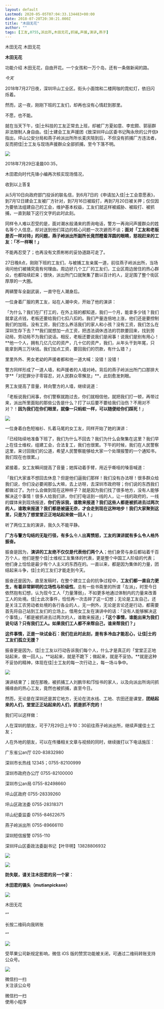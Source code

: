 ```yaml
---
layout: default
Lastmod: 2020-05-05T07:04:33.134483+00:00
date: 2018-07-28T20:30:21.000Z
title: "木田无花"
author: ""
tags: [工友,0755,派出所,木田无花,抓捕,声援,演讲,燕子]
---
```


木田无花 木田无花

**木田无花** 

功能介绍 木田无花，自由开花。一个女孩和一万个岛，还有一条做新闻的路。

_今天_

2018年7月27日夜，深圳坪山工业区。街头小面馆和二楼网咖的霓虹灯，依旧闪烁着。  

然而，这一夜，刚刚下班的工友们，却再也没有心情赶到那里。

不愿，也不能。

就在当天下午，佳|士科技的工友正常去上班，却被厂方夏如意、李宏颇、郭丽群非法限制人身自由。佳|士建会工友声援团《致深圳坪山区委书记陶永欣的公开信》指出，坪山公安分局和燕子岭派出所所长麦庆陪到后，不但没有抓捕厂方违法者，反而把佳|士工友与现场声援群众全部抓捕，至今下落不明。

[![](https://images.weserv.nl/?url=https%3A//archive.vn/zEFcl/3b710af400b039802166b929b98921e407933c46)](https://images.weserv.nl/?url=https%3A//archive.vn/zEFcl/3b710af400b039802166b929b98921e407933c46)

2018年7月29日凌晨00:35，

木田君向时代先锋小编再次核实现场情况，

收到以上答复

从5月10日向政府部门投诉的联名信，到6月7日的《申请加入佳|士工会意愿表》，到7月12日建会工友被厂方针对，到7月16日被殴打，再到7月20日被关押；仅仅因为要依法组建自己的工会，维护基本权益，工友们就这样被威胁、被殴打、被抓捕，一直到敲下这行文字的此时此刻。

同样令人难以忍受的是，面对潮水般涌来的质询电话，警方一再询问声援群众的姓名等个人信息，却对送到他们耳边的核心问题一次次避而不谈；**面对「工友和老板是否一样对待」的问题，燕子岭派出所副所长竟然瞪着浑圆的眼睛，怒视赶来的工友：「不一样啊！」**

不能再忍受了；也再没有文质彬彬的妥协道路可走了。

27日晚8点，刚刚下班的工友们，与被捕工友亲属一道，前往燕子岭派出所，当场询问他们被捕究竟有何理由。周边好几个工厂的工友们，工业区周边居住的热心群众，也都陆续赶来；很快，派出所门口就聚集了数以百计的人，足足围了整个街区厚厚的一大圈。

两辆警车全副武装，一直守在人潮身后。

一位身着厂服的男工友，站在人潮中央，开始了他的演讲：

「为什么？我们在厂打工的，在外上班的都知道，我们一个月，能拿多少钱？我们就拿这点钱，老板还要给我们七扣八扣的。我们产量连倍地上涨，他们还是要控制我们的加班。没有工资，我们怎么养活我们的家人和小孩？没有工资，我们怎么在深圳生存下去？**我们就想加一点工资，把违法调休违法的罚款要回来，找到劳动局，劳动局不为我们说话。相反，老板还要说我们是闹事！说我们是别有用心！**他一个人，拥有几亿几亿的资产，几十亿的资产，我们，从年头干到年尾，只能拿到两三万块钱。我们加点工资，要回我们的罚款，有什么错？」

里里外外、男女老幼的声援者都和他一道大喊：没错！没错！

警方同样形成了一道人墙，和声援者的人墙对峙。背后的燕子岭派出所门口那排大字**「对犯罪分子零容忍，对人民群众零懈怠」**，此刻愈发刺眼。

男工友提高了音量，转向警方的人墙，继续说道：

「老板说我们闹事，你们警察就跑过去，你们就相信他，就把我们打一顿，再带过来，派出所里面贴的那些公告是什么？打了以后要不要给我们治伤？不用对不对？！**因为我们在你们眼里，就像一只蚂蚁一样，可以随便给你们踩死！**」

[![](https://images.weserv.nl/?url=https%3A//archive.vn/zEFcl/0660c7730e72431808b81b4927993d99a7c89072)](https://images.weserv.nl/?url=https%3A//archive.vn/zEFcl/0660c7730e72431808b81b4927993d99a7c89072)

一位身着白色短袖衫、扎着马尾的女工友，同样开始了她的演讲：

「已经陆续地准备下班了，我们为什么不回去？我们为什么会聚集在这里？我们早上在佳士维权，组建工会，合法复工，我们也很累。下午的时候，我们在人民警察这里，来讨回我们的公道，希望人民警察能够给大家一个处理报警的一个通知书，我们现在也很累。」

紧接着，女工友瞬间提高了音量；她挥动着手臂，用近乎嘶哑的嗓音喊道：

「我们大家谁不想回去休息？但是他们逼我们那样！我们没有办法呀！很多群众给我们说，你们没必要闹那么大嘛，去上访呀，去深圳市政府呀；你们说的东西我们都做过了。为什么会做到现在这种样子？就是因为我们找了很多地方，没有人能够解决这个事情！很多人给我们讲，你们打电话到一线的人，让一线的政府的，一线的媒体来到现场报道，**你们告诉我，谁敢来报道？我们这些人都是被抓进去过两次的人，谁敢来报道？我们都是被逼无奈，才会走到现在这种地步！我们大家聚到这里，只是为了想堂堂正正地站起来做一回人！**」

听了两位工友的演讲，我久久不能平静。

**厂方与警方勾结的无耻行径，有多么**令人**出离愤怒，工友的演讲就有多么令人格外振奋。**

振奋是因为，**演讲的工友绝不仅仅是代表他们两个人**；他们身旁与身后都站着千百万个人，他们是整个佳|士维权工友集体的代表，更是整个中国工人阶级的代表；他们身上恰恰是最少有个人主义的东西在的。一直以来，都是因为集体的力量，团结起来斗争，佳|士的工友们才能走到今天。

振奋还是因为，直至发稿时，在整个建立工会的抗争过程中，**工友们都一直自力更生，有着非常鲜明的立场性与阶级性**。总有一些书斋里的所谓「左派」，时至今日依然抱有幻想，认为现今工人「力量薄弱」，不如更多地通过体制内的力量来改善工人的处境。佳|士此次事件，恰恰再一次击碎了这一幻想；无论是工友自己，还是关注工农劳动者处境的各行各业的人，无一例外，无论是言论还是行动，都需要首先将自己站到工友们的立场上。借用女工友在演讲中的话：「没有人能够解决这个事情」，「都是被抓进去过两次的人，谁敢来报道」；**「这个事情，谁能出来为我们说句话？只有我们工人。如果我们工人都不来帮自己，谁来帮我们？」**

**这件事情，正是一块试金石：我们在此时此刻，是有多冷血才能忍心，让佳|士的工友们孤立无援？**

振奋更是因为，佳|士工友以行动告诉我们每个人，什么才是真正的「堂堂正正地站起来，做一回人」。**站起来，就是不跪下；做起来，就是不妥协。**就是这种不妥协的精神，体现在佳|士工友的每一次行动上，每一场斗争中。

[![](https://images.weserv.nl/?url=https%3A//archive.vn/zEFcl/f1de3defc862ff3d7281ea25d688276e9f078466)](https://images.weserv.nl/?url=https%3A//archive.vn/zEFcl/f1de3defc862ff3d7281ea25d688276e9f078466)

演讲结束了；就在那晚，被抓捕工人刘鹏华和邝恒书的家人，以及向派出所询问抓捕缘由的热心工友，竟然也被抓捕，直至今日。

然而，无论是在深圳还是其它地方，无论在流水线、工地、农田还是课堂，**团结起来的人们，堂堂正正站起来的人们，抓是抓不完的！**

我们可以这样做：

人在深圳的朋友，可于7月29日上午10：30前往燕子岭派出所，继续声援佳士工友；

人在外地的朋友，可以在传播相关文章与视频的同时，继续拨打以下电话施压：

广东省公an厅 020-83832980

深圳市长热线 12345；0755-82100999

深圳市政府办公厅 0755-82100000

深圳市公an局 0755-82498660

坪山区政府 0755-28339260

坪山区政法委 0755-28318371

坪山纪委监委 0755-84622675

燕子岭派出所 0755-89666110

深圳短信报警 0755-110

深圳坪山区委政法委副书记【叶华明】13828806932

[![](https://images.weserv.nl/?url=https%3A//archive.vn/zEFcl/90be1501117793495d3d37eeaa768bc3235674cd)](https://images.weserv.nl/?url=https%3A//archive.vn/zEFcl/90be1501117793495d3d37eeaa768bc3235674cd)

![](https://images.weserv.nl/?url=https%3A//archive.vn/zEFcl/12cbca6d06519e086489972d07a985802a0d7b2d)

**防失联，请关注木田君的另一个家：**

**木田君的镐头（mutianpickaxe）**

[![](https://images.weserv.nl/?url=https%3A//archive.vn/zEFcl/d153de9c6cd38ca3142746d9bd4105b555645753)](https://images.weserv.nl/?url=https%3A//archive.vn/zEFcl/d153de9c6cd38ca3142746d9bd4105b555645753)

木田无花

“”

长按二维码向我转账

“”

![](https://images.weserv.nl/?url=https%3A//archive.vn/zEFcl/1c45882237028e5792b7add3307ef18631119645.png)

受苹果公司新规定影响，微信 iOS 版的赞赏功能被关闭，可通过二维码转账支持公众号。

![](https://images.weserv.nl/?url=https%3A//archive.vn/zEFcl/be4740ac21b51f0c20a3ab445c8299c7cab1b9bc)

微信扫一扫  
关注该公众号

 微信扫一扫  
使用小程序


